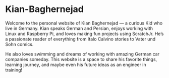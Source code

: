 # Kian-Baghernejad
Welcome to the personal website of Kian Baghernejad — a curious Kid who live in Germany. Kian speaks German and Persian, enjoys working with Linux and Raspberry Pi, and loves making fun projects using ScratchJr. He’s a passionate reader of everything from Italo Calvino stories to Vater und Sohn comics.

He also loves swimming and dreams of working with amazing German car companies someday. This website is a space to share his favorite things, learning journey, and maybe even his future ideas as an engineer in training!
